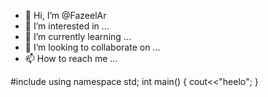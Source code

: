 - 👋 Hi, I’m @FazeelAr
- 👀 I’m interested in ...
- 🌱 I’m currently learning ...
- 💞️ I’m looking to collaborate on ...
- 📫 How to reach me ...

<!---
FazeelAr/FazeelAr is a ✨ special ✨ repository because its `README.md` (this file) appears on your GitHub profile.
You can click the Preview link to take a look at your changes.
--->
#include<iostream>
using namespace std;
int main()
{
   cout<<"heelo";
}
